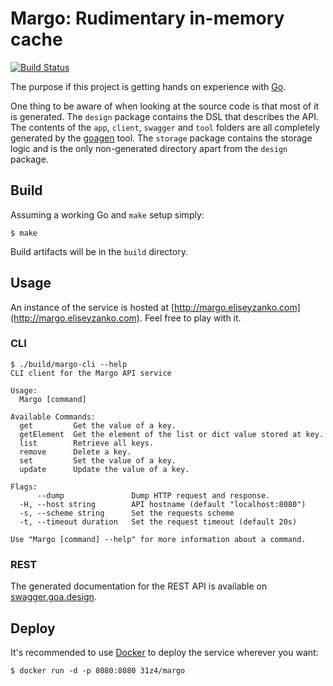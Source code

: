 # Margo: Rudimentary in-memory cache

[![Build Status](https://travis-ci.org/31z4/margo.svg?branch=master)](https://travis-ci.org/31z4/margo)

The purpose if this project is getting hands on experience with [Go](https://golang.org).

One thing to be aware of when looking at the source code is that most of it is generated. The `design` package contains the DSL that describes the API. The contents of the `app`, `client`, `swagger` and `tool` folders are all completely generated by the [goagen](https://goa.design/implement/goagen.html) tool. The `storage` package contains the storage logic and is the only non-generated directory apart from the `design` package.

## Build

Assuming a working Go and `make` setup simply:

    $ make

Build artifacts will be in the `build` directory.

## Usage

An instance of the service is hosted at [http://margo.eliseyzanko.com](http://margo.eliseyzanko.com). Feel free to play with it.

### CLI

```
$ ./build/margo-cli --help
CLI client for the Margo API service

Usage:
  Margo [command]

Available Commands:
  get         Get the value of a key.
  getElement  Get the element of the list or dict value stored at key.
  list        Retrieve all keys.
  remove      Delete a key.
  set         Set the value of a key.
  update      Update the value of a key.

Flags:
      --dump               Dump HTTP request and response.
  -H, --host string        API hostname (default "localhost:8080")
  -s, --scheme string      Set the requests scheme
  -t, --timeout duration   Set the request timeout (default 20s)

Use "Margo [command] --help" for more information about a command.
```

### REST

The generated documentation for the REST API is available on [swagger.goa.design](http://swagger.goa.design/?url=31z4%2Fmargo%2Fdesign).

## Deploy

It's recommended to use [Docker](https://www.docker.com/) to deploy the service wherever you want:

    $ docker run -d -p 8080:8080 31z4/margo
